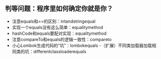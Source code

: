 ## 判等问题：程序里如何确定你就是你？
- 注意equals和==的区别：intandstringequal
- 实现一个equals没有这么简单：equalitymethod
- hashCode和equals要配对实现：equalitymethod
- 注意compareTo和equals的逻辑一致性：compareto
- 小心Lombok生成代码的“坑”：lombokequals
  -（扩展）不同类加载器加载相同类的坑：differentclassloaderequals
